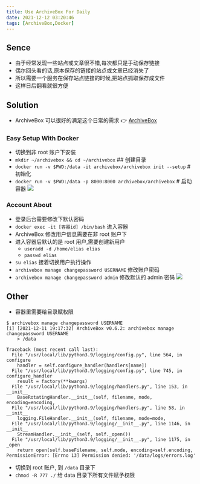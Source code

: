 ```yaml
---
title: Use ArchiveBox For Daily
date: 2021-12-12 03:20:46
tags: [ArchiveBox,Docker]
---
```

## Sence
- 由于经常发现一些站点或文章很不错,每次都只是手动保存链接
- 偶尔回头看的话,原本保存的链接的站点或文章已经消失了
- 所以需要一个服务在保存站点链接的时候,把站点抓取保存成文件
- 这样日后翻看就很方便
<!--more-->

## Solution
- ArchiveBox 可以很好的满足这个日常的需求 👉 [ArchiveBox](https://archivebox.io/)
  
### Easy Setup With Docker
- 切换到非 root 账户下安装
- `mkdir ~/archivebox && cd ~/archivebox` ## 创建目录
- `docker run -v $PWD:/data -it archivebox/archivebox init --setup` # 初始化
- `docker run -v $PWD:/data -p 8000:8000 archivebox/archivebox` # 启动容器
![](/images/useArchiveBoxForDaily/Snipaste_2021-12-12_03-21-47.png)

### Account About
- 登录后台需要修改下默认密码
- `docker exec -it [容器id] /bin/bash` 进入容器
- ArchiveBox 修改用户信息需要在非 root 账户下
- 进入容器后默认的是 root 用户,需要创建新用户
  - `useradd -d /home/elias elias`
  - `passwd elias`
- `su elias` 接着切换用户执行操作
- `archivebox manage changepassword USERNAME` 修改账户密码
- `archivebox manage changepassword admin` 修改默认的 admin 密码
![](/images/useArchiveBoxForDaily/Snipaste_2021-12-12_03-21-24.png)

## Other 
- 容器里需要给目录赋权限
```
$ archivebox manage changepassword USERNAME
[i] [2021-12-11 19:17:32] ArchiveBox v0.6.2: archivebox manage changepassword USERNAME
    > /data

Traceback (most recent call last):
  File "/usr/local/lib/python3.9/logging/config.py", line 564, in configure
    handler = self.configure_handler(handlers[name])
  File "/usr/local/lib/python3.9/logging/config.py", line 745, in configure_handler
    result = factory(**kwargs)
  File "/usr/local/lib/python3.9/logging/handlers.py", line 153, in __init__
    BaseRotatingHandler.__init__(self, filename, mode, encoding=encoding,
  File "/usr/local/lib/python3.9/logging/handlers.py", line 58, in __init__
    logging.FileHandler.__init__(self, filename, mode=mode,
  File "/usr/local/lib/python3.9/logging/__init__.py", line 1146, in __init__
    StreamHandler.__init__(self, self._open())
  File "/usr/local/lib/python3.9/logging/__init__.py", line 1175, in _open
    return open(self.baseFilename, self.mode, encoding=self.encoding,
PermissionError: [Errno 13] Permission denied: '/data/logs/errors.log'
```
- 切换到 root 账户, 到 `/data` 目录下 
- `chmod -R 777 ./` 给 data 目录下所有文件赋予权限
  